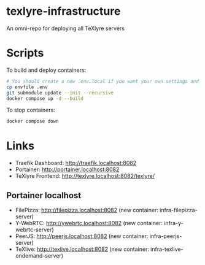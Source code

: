 # texlyre-infrastructure
An omni-repo for deploying all TeXlyre servers

# Scripts

To build and deploy containers:

```bash
# You should create a new .env.local if you want your own settings and edit them there ONLY
cp envfile .env
git submodule update --init --recursive
docker compose up -d --build
```

To stop containers:

```bash
docker compose down
```

# Links

* Traefik Dashboard: http://traefik.localhost:8082
* Portainer: http://portainer.localhost:8082
* TeXlyre Frontend: http://texlyre.localhost:8082/texlyre/

## Portainer localhost
* FilePizza: http://filepizza.localhost:8082 (new container: infra-filepizza-server)
* Y-WebRTC: http://ywebrtc.localhost:8082 (new container: infra-y-webrtc-server)
* PeerJS: http://peerjs.localhost:8082 (new container: infra-peerjs-server)
* TeXlive: http://texlive.localhost:8082 (new container: infra-texlive-ondemand-server)
